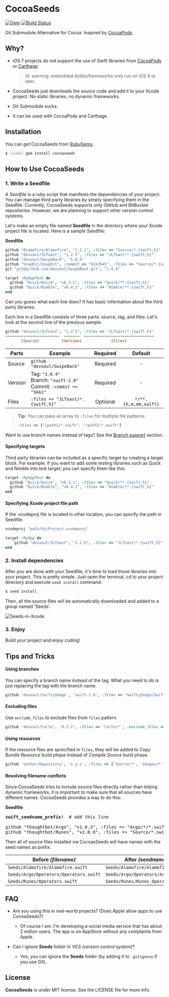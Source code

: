 CocoaSeeds
==========

[![Gem](https://img.shields.io/gem/v/cocoaseeds.svg)](https://rubygems.org/gems/cocoaseeds)
[![Build Status](https://travis-ci.org/devxoul/CocoaSeeds.svg?branch=master)](https://travis-ci.org/devxoul/CocoaSeeds)

Git Submodule Alternative for Cocoa. Inspired by [CocoaPods](https://cocoapods.org).


Why?
----

- iOS 7 projects do not support the use of Swift libraries from [CocoaPods](https://cocoapods.org) or [Carthage](https://github.com/Carthage/Carthage).
    > ld: warning: embedded dylibs/frameworks only run on iOS 8 or later

- CocoaSeeds just downloads the source code and add it to your Xcode project. No static libraries, no dynamic frameworks.
- Git Submodule sucks.
- It can be used with CocoaPods and Carthage.


Installation
------------

You can get CocoaSeeds from [RubyGems](https://rubygems.org).

```bash
$ [sudo] gem install cocoaseeds
```


How to Use CocoaSeeds
----------------

### 1. Write a Seedfile

A *Seedfile* is a ruby script that manifests the dependencies of your project. You can manage third party libraries by simply specifying them in the Seedfile. Currently, CocoaSeeds supports only GitHub and BitBucket repositories. However, we are planning to support other version control systems.

Let's make an empty file named **Seedfile** in the directory where your Xcode project file is located. Here is a sample Seedfile:

**Seedfile**

```ruby
github "Alamofire/Alamofire", "1.2.1", :files => "Source/*.{swift,h}"
github "devxoul/JLToast", "1.2.5", :files => "JLToast/*.{swift,h}"
github "devxoul/SwipeBack", "1.0.4"
github "SnapKit/SnapKit", :commit => "62e7645", :files => "Source/*.{swift,h}"
git "git@github.com:devxoul/SwipeBack.git", "1.0.4"

target :MyAppTest do
  github "Quick/Quick", "v0.3.1", :files => "Quick/**.{swift,h}"
  github "Quick/Nimble", "v0.4.2", :files => "Nimble/**.{swift,h}"
end
```

Can you guess what each line does? It has basic information about the third party libraries. 

Each line in a Seedfile consists of three parts: source, tag, and files. Let's look at the second line of the previous sample.

```ruby
github "devxoul/JLToast", "1.2.5", :files => "JLToast/*.{swift,h}"
~~~~~~~~~~~~~~~~~~~~~~~~  ~~~~~~~  ~~~~~~~~~~~~~~~~~~~~~~~~~~~~~~~
       (Source)          (Version)             (Files)
```

| Parts   | Example                           | Required | Default               |
|---------|-----------------------------------|:--------:|:---------------------:|
| Source  | `github "devxoul/SwipeBack"`      | Required | -                     |
| Version | Tag: `"1.0.4"`<br>Branch: `"swift-2.0"`<br>Commit: `:commit => "SHA1"` | Required | -                     |
| Files   | `:files => "JLToast/*.{swift,h}"` | Optional | `*/**.{h,m,mm,swift}` |

> **Tip:** You can pass an array to `:files` for multiple file patterns:
>
> ```ruby
> :files => ["/path1/*.swift", "/path2/*.swift"]
> ```

Want to use branch names instead of tags? See the [Branch support](#branch-support) section.

#### Specifying targets

Third party libraries can be included as a specific target by creating a target block. For example, if you want to add some testing libraries such as Quick and Nimble into test target, you can specify them like this:

```ruby
target :MyAppTest do
  github "Quick/Quick", "v0.3.1", :files => "Quick/**.{swift,h}"
  github "Quick/Nimble", "v0.4.2", :files => "Nimble/**.{swift,h}"
end
```

#### Specifying Xcode project file path

If the .xcodeproj file is located in other location, you can specify the path in Seedfile.

```ruby
xcodeproj "path/to/Project.xcodeproj"

target :MyApp do
    github "devxoul/JLToast", "1.2.5", :files => "JLToast/*.{swift,h}"
end
```

### 2. Install dependencies

After you are done with your Seedfile, it's time to load those libraries into your project. This is pretty simple. Just open the terminal, cd to your project directory and execute `seed install` command.

```bash
$ seed install
```

Then, all the source files will be automatically downloaded and added to a group named 'Seeds'.

![Seeds-in-Xcode](https://cloud.githubusercontent.com/assets/931655/7502414/cbe45ecc-f476-11e4-9564-450e8887a054.png)


### 3. Enjoy

Build your project and enjoy coding!


Tips and Tricks
---------------

#### Using branches

You can specify a branch name instead of the tag. What you need to do is just replacing the tag with the branch name.

```ruby
github 'devxoul/SwiftyImage', 'swift-2.0', :files => 'SwiftyImage/SwiftyImage.swift'
```


#### Excluding files

Use `exclude_files` to exclude files from `files` pattern.

```ruby
github 'devxoul/Carte', '0.2.2', :files => 'Carte/*', :exclude_files => "Carte/Carte.h"
```

#### Using resources

If the resource files are sprecified in `files`, they will be added to *Copy Bundle Resource* build phase instead of *Compile Source* build phase.

```ruby
github 'author/Repository', 'x.y.z', :files => ['Source/*', 'Images/*']
```

#### Resolving filename conflicts

Since CocoaSeeds tries to include source files directly rather than linking dynamic frameworks, it is important to make sure that all sources have different names. CocoaSeeds provides a way to do this:

**Seedfile**

<pre>
<b>swift_seedname_prefix!</b>  # add this line

github "thoughtbot/Argo", "v1.0.3", :files => "Argo/*/*.swift"
github "thoughtbot/Runes", "v2.0.0", :files => "Source/*.swift"
</pre>

Then all of source files installed via CocoasSeeds will have names with the seed names as prefix.

| Before *(filename)* | After *(seedname_filename)* |
|---|---|
| `Seeds/Alamofire/Alamofire.swift` | `Seeds/Alamofire/Alamofire_Alamofire.swift` |
| `Seeds/Argo/Operators/Operators.swift` | `Seeds/Argo/Operators/Argo_Operators.swift` |
| `Seeds/Runes/Operators.swift` | `Seeds/Runes/Runes_Operators.swift` |


FAQ
---

* Are you using this in real-world projects? (Does Apple allow apps to use CocoaSeeds?)
    * Of course I am. I'm developing a social media service that has about 2 million users. The app is on AppStore without any complaints from Apple.

* Can I ignore **Seeds** folder in VCS *(version control system)*?
    * Yes, you can ignore the **Seeds** folder (by adding it to `.gitignore` if you use Git).


License
-------

**CocoaSeeds** is under MIT license. See the LICENSE file for more info.
